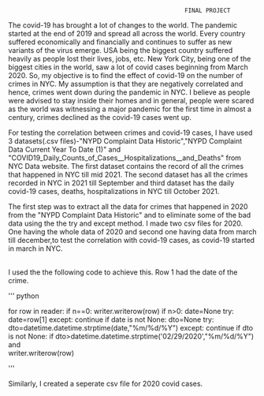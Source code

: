                                                       FINAL PROJECT

The covid-19 has brought a lot of changes to the world. The pandemic started at the end of 2019 and spread all across the world. Every country suffered economically and financially and continues to suffer as new variants of the virus emerge. USA
being the biggest country suffered heavily as people lost their lives, jobs, etc. New York City, being one of the biggest cities in the world, saw a lot of covid cases beginning from March 2020. So, my objective is to find the effect of covid-19
on the number of crimes in NYC. My assumption is that they are negatively correlated and hence, crimes went down during the pandemic in NYC. I believe as people were advised to stay inside their homes and in general, people were scared as the world was witnessing a major pandemic for the first time in almost a century, crimes declined as the covid-19 cases went up.

   For testing the correlation between crimes and covid-19 cases, I have used 3 datasets(.csv files)-"NYPD Complaint Data Historic","NYPD Complaint Data Current Year To Date (1)" and "COVID19_Daily_Counts_of_Cases__Hospitalizations__and_Deaths" from NYC Data website. The first dataset contains the record of all the crimes that happened in NYC till mid 2021. The second dataset has all the crimes recorded in NYC in 2021 till September and third dataset has the daily covid-19 cases, deaths, hospitalizations in NYC till October 2021. 
   
The first step was to extract all the data for crimes that happened in 2020 from the "NYPD Complaint Data Historic" and to eliminate some of the bad data using the the try and except method. I made two csv files for 2020. One having the whole data of 2020 and second one having data from march till december,to test the correlation with covid-19 cases, as covid-19 started in march in NYC.

</br>
I used the the following code to achieve this. Row 1 had the date of the crime.
</br>

''' python

for row in reader:
    if n==0:
        writer.writerow(row)
    if n>0:
        date=None
        try:
            date=row[1]
        except:
            continue
        if date is not None:
             dto=None
            try:
                dto=datetime.datetime.strptime(date,"%m/%d/%Y")
            except:
                continue
            if dto is not None:
                if dto>datetime.datetime.strptime('02/29/2020',"%m/%d/%Y") and                       
                    writer.writerow(row)
                    
'''

Similarly, I created a seperate csv file for 2020 covid cases.




 
 
